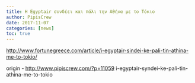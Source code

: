 ```yaml
---
title: Η Egyptair συνδέει και πάλι την Αθήνα με το Τόκιο
author: PipisCrew
date: 2017-11-07
categories: [news]
toc: true
---
```


http://www.fortunegreece.com/article/i-egyptair-sindei-ke-pali-tin-athina-me-to-tokio/

origin - http://www.pipiscrew.com/?p=11059 i-egyptair-syndei-ke-pali-tin-athina-me-to-tokio